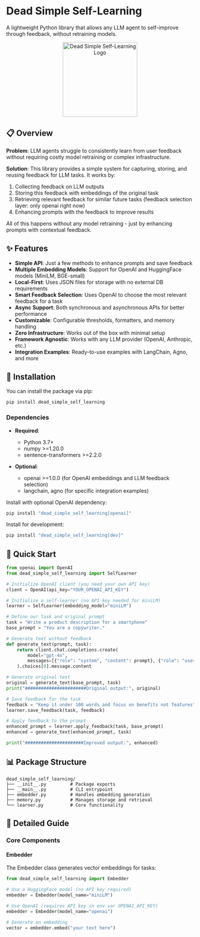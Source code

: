 # Dead Simple Self-Learning

A lightweight Python library that allows any LLM agent to self-improve through feedback, without retraining models.

<p align="center">
  <img src="https://cdn.iconscout.com/icon/premium/png-256-thumb/multi-agent-2134465-1802462.png?f=webp&w=256" width="200" alt="Dead Simple Self-Learning Logo">
</p>

## 📋 Overview

**Problem**: LLM agents struggle to consistently learn from user feedback without requiring costly model retraining or complex infrastructure.

**Solution**: This library provides a simple system for capturing, storing, and reusing feedback for LLM tasks. It works by:

1. Collecting feedback on LLM outputs
2. Storing this feedback with embeddings of the original task
3. Retrieving relevant feedback for similar future tasks (feedback selection layer: only openai right now)
4. Enhancing prompts with the feedback to improve results

All of this happens without any model retraining - just by enhancing prompts with contextual feedback.

## ✨ Features

- **Simple API**: Just a few methods to enhance prompts and save feedback
- **Multiple Embedding Models**: Support for OpenAI and HuggingFace models (MiniLM, BGE-small)
- **Local-First**: Uses JSON files for storage with no external DB requirements
- **Smart Feedback Selection**: Uses OpenAI to choose the most relevant feedback for a task
- **Async Support**: Both synchronous and asynchronous APIs for better performance
- **Customizable**: Configurable thresholds, formatters, and memory handling
- **Zero Infrastructure**: Works out of the box with minimal setup
- **Framework Agnostic**: Works with any LLM provider (OpenAI, Anthropic, etc.)
- **Integration Examples**: Ready-to-use examples with LangChain, Agno, and more

## 🔧 Installation

You can install the package via pip:

```bash
pip install dead_simple_self_learning
```

### Dependencies

- **Required**: 
  - Python 3.7+
  - numpy >=1.20.0
  - sentence-transformers >=2.2.0

- **Optional**:
  - openai >=1.0.0 (for OpenAI embeddings and LLM feedback selection)
  - langchain, agno (for specific integration examples)

Install with optional OpenAI dependency:
```bash
pip install "dead_simple_self_learning[openai]"
```

Install for development:
```bash
pip install "dead_simple_self_learning[dev]"
```

## 🚀 Quick Start

```python
from openai import OpenAI
from dead_simple_self_learning import SelfLearner

# Initialize OpenAI client (you need your own API key)
client = OpenAI(api_key="YOUR_OPENAI_API_KEY")

# Initialize a self-learner (no API key needed for miniLM)
learner = SelfLearner(embedding_model="miniLM")

# Define our task and original prompt
task = "Write a product description for a smartphone"
base_prompt = "You are a copywriter."

# Generate text without feedback
def generate_text(prompt, task):
    return client.chat.completions.create(
        model="gpt-4o", 
        messages=[{"role": "system", "content": prompt}, {"role": "user", "content": task}]
    ).choices[0].message.content

# Generate original text
original = generate_text(base_prompt, task)
print("#######################Original output:", original)

# Save feedback for the task
feedback = "Keep it under 100 words and focus on benefits not features"
learner.save_feedback(task, feedback)

# Apply feedback to the prompt
enhanced_prompt = learner.apply_feedback(task, base_prompt)
enhanced = generate_text(enhanced_prompt, task)

print("######################Improved output:", enhanced)
```

## 📊 Package Structure

```
dead_simple_self_learning/
├── __init__.py         # Package exports
├── __main__.py         # CLI entrypoint
├── embedder.py         # Handles embedding generation
├── memory.py           # Manages storage and retrieval
└── learner.py          # Core functionality
```

## 📖 Detailed Guide

### Core Components

#### Embedder

The Embedder class generates vector embeddings for tasks:

```python
from dead_simple_self_learning import Embedder

# Use a HuggingFace model (no API key required)
embedder = Embedder(model_name="miniLM")  

# Use OpenAI (requires API key in env var OPENAI_API_KEY)
embedder = Embedder(model_name="openai")  

# Generate an embedding
vector = embedder.embed("your text here")
```